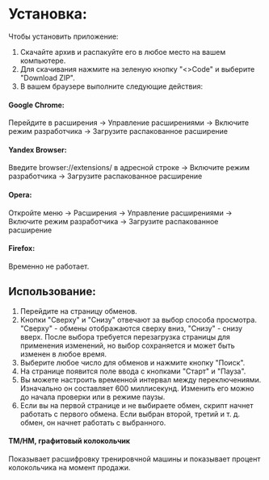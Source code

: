 <h1>Установка:</h1>
<p>Чтобы установить приложение:</p>
<ol>
  <li>Скачайте архив и распакуйте его в любое место на вашем компьютере.</li>
  <li>Для скачивания нажмите на зеленую кнопку "<>Code" и выберите "Download ZIP".</li>
  <li>В вашем браузере выполните следующие действия:</li>
</ol>
<h4>Google Chrome:</h4>
<p>Перейдите в расширения -> Управление расширениями -> Включите режим разработчика -> Загрузите распакованное расширение</p>
<h4>Yandex Browser:</h4>
<p>Введите browser://extensions/ в адресной строке -> Включите режим разработчика -> Загрузите распакованное расширение</p>
<h4>Opera:</h4>
<p>Откройте меню -> Расширения -> Управление расширениями -> Включите режим разработчика -> Загрузите распакованное расширение</p>
<h4>Firefox:</h4>
<p>Временно не работает.</p>
<h2>Использование:</h2>
<ol>
  <li>Перейдите на страницу обменов.</li>
 <li>Кнопки "Сверху" и "Снизу" отвечают за выбор способа просмотра. "Сверху" - обмены отображаются сверху вниз, "Снизу" - снизу вверх. После выбора требуется перезагрузка страницы для применения изменений, но выбор сохраняется и может быть изменен в любое время.</li>
  <li>Выберите любое число для обменов и нажмите кнопку "Поиск".</li>
  <li>На странице появится поле ввода с кнопками "Старт" и "Пауза".</li>
  <li>Вы можете настроить временной интервал между переключениями. Изначально он составляет 600 миллисекунд. Изменить его можно до начала проверки или в режиме паузы.</li>
  <li>Если вы на первой странице и не выбираете обмен, скрипт начнет работать с первого обмена. Если выбран второй, третий и т. д. обмен, он начнет работать с выбранного.</li>
</ol>
<h4>ТМ/HM, графитовый колокольчик</h4>
<p>Показывает расшифровку тренировчной машины и показывает процент колокольчика на момент продажи.</p>
